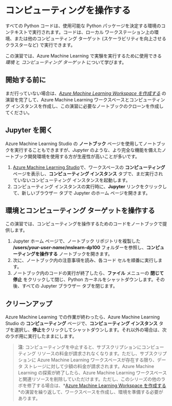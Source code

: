 ﻿---
lab:
    title: 'コンピューティングを操作する'
---
# コンピューティングを操作する

すべての Python コードは、使用可能な Python パッケージを決定する環境のコンテキストで実行されます。コードは、ローカル ワークステーション上の環境、または他のコンピューティング ターゲット (スケーラビリティを向上させるクラスターなど) で実行できます。

この演習では、Azure Machine Learning で実験を実行するために使用できる *環境* と *コンピューティング ターゲット* について学びます。

## 開始する前に

まだ行っていない場合は、*[Azure Machine Learning Workspace を作成する](01-create-a-workspace.md)* の演習を完了して、Azure Machine Learning ワークスペースとコンピューティング インスタンスを作成し、この演習に必要なノートブックのクローンを作成してください。

## Jupyter を開く

Azure Machine Learning Studio の **ノートブック** ページを使用してノートブックを実行することもできますが、*Jupyter* のような、より完全な機能を備えたノートブック開発環境を使用する方が生産性が高いことが多いです。

1. [Azure Machine Learning Studio](https://ml.azure.com)で、ワークスペースの **コンピューティング** ページを表示し、**コンピューティング インスタンス** タブで、まだ実行されていないコンピューティング インスタンスを起動します。
2. コンピューティング インスタンスの実行時に、**Jupyter** リンクをクリックして、新しいブラウザー タブで Jupyter のホーム ページを開きます。

## 環境とコンピューティング ターゲットを操作する

この演習では、コンピューティングを操作するためのコードをノートブックで提供します。

1. Jupyter ホーム ページで、ノートブック リポジトリを複製した **/users/*your-user-name*/mslearn-dp100** フォルダーを参照し、**コンピューティングを操作する** ノートブックを開きます。
2. 次に、ノートブック内の注意事項を読み、各コード セルを順番に実行します。
3. ノートブック内のコードの実行が終了したら、**ファイル** メニューの **閉じて停止** をクリックして閉じ、Python カーネルをシャットダウンします。その後、すべての Jupyter ブラウザー タブを閉じます。

## クリーンアップ

Azure Machine Learning での作業が終わったら、Azure Machine Learning Studio の **コンピューティング** ページで、**コンピューティング インスタンス** タブを選択し、**停止**をクリックしてシャットダウンします。それ以外の場合は、次のラボ用に実行したままにします。

> **注**: コンピューティングを中止すると、サブスクリプションにコンピューティング リソースの料金が請求されなくなります。ただし、サブスクリプションに Azure Machine Learning ワークスペースが存在する限り、データ ストレージに対して少額の料金が請求されます。Azure Machine Learning の探索が終了したら、Azure Machine Learning ワークスペースと関連リソースを削除していただけます。ただし、このシリーズの他のラボを修了する場合は、*[Azure Machine Learning Workspace を作成する](01-create-a-workspace.md)*の演習を繰り返して、ワークスペースを作成し、環境を準備する必要があります。